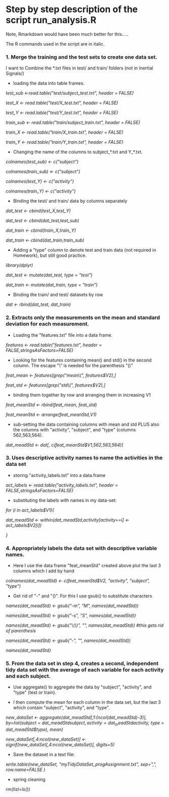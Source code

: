 # Step by step description of the script run_analysis.R

Note, Rmarkdown would have been much better for this.....

The R commands used in the script are in italic.


### 1. Merge the training and the test sets to create one data set.

I want to Combine the \*.txt files in test/ and train/ folders (not in Inertial Signals/)

- loading the data into table frames.

*test_sub <-read.table("test/subject_test.txt", header = FALSE)*

*test_X <- read.table("test/X_test.txt", header = FALSE)*

*test_Y <- read.table("test/Y_test.txt", header = FALSE)*

*train_sub <- read.table("train/subject_train.txt", header = FALSE)*

*train_X <- read.table("train/X_train.txt", header = FALSE)*

*train_Y <- read.table("train/Y_train.txt", header = FALSE)*

- Changing the name of the columns to subject_\*.txt and Y_\*.txt.

*colnames(test_sub) <- c("subject")*

*colnames(train_sub) <- c("subject")*

*colnames(test_Y) <- c("activity")*

*colnames(train_Y) <- c("activity")*


- Binding the test/ and train/ data by columns separately

*dat_test <- cbind(test_X,test_Y)*

*dat_test <- cbind(dat_test,test_sub)*

*dat_train <- cbind(train_X,train_Y)*

*dat_train <- cbind(dat_train,train_sub)*


- Adding a "type" column to denote test and train data (not required in Homework), but still good practice.

*library(dplyr)*

*dat_test <- mutate(dat_test, type = "test")*

*dat_train <- mutate(dat_train, type = "train")*

- Binding the train/ and test/ datasets by row

*dat <- rbind(dat_test, dat_train)*

###    2. Extracts only the measurements on the mean and standard deviation for each measurement.

- Loading the "features.txt" file into a data frame.

*features <- read.table("features.txt", header = FALSE,stringsAsFactors=FALSE)*

- Looking for the features containing mean() and std() in the second column. The escape "\\" is needed for the parenthesis "()"

*feat_mean <- features[grep("mean\\(", features$V2),]*

*feat_std <- features[grep("std\\(", features$V2),]*

- binding them together by row and arranging them in increasing V1

*feat_meanStd <- rbind(feat_mean, feat_std)*

*feat_meanStd <- arrange(feat_meanStd,V1)*

- sub-setting the data containing columns with mean and std PLUS also the columns with "activity", "subject", and "type" (columns 562,563,564).

*dat_meadStd <- dat[, c(feat_meanStd$V1,562,563,564)]*

###    3. Uses descriptive activity names to name the activities in the data set

- storing "activity_labels.txt" into a data.frame

*act_labels <- read.table("activity_labels.txt", header = FALSE,stringsAsFactors=FALSE)*


- substituting the labels with names in my data-set:

*for (i in act_labels$V1){*

*dat_meadStd <- within(dat_meadStd,activity[activity==i] <- act_labels$V2[i])*

*}*

###    4. Appropriately labels the data set with descriptive variable names.

- Here I use the data frame "feat_meanStd" created above plut the last 3 columns which I add by hand

*colnames(dat_meadStd) <- c(feat_meanStd$V2, "activity", "subject", "type")*

- Get rid of "-" and "()". For this I use gsub() to substitute characters

*names(dat_meadStd) <- gsub("-m", "M", names(dat_meadStd))*

*names(dat_meadStd) <- gsub("-s", "S", names(dat_meadStd))*

*names(dat_meadStd) <- gsub("\\(\\)", "", names(dat_meadStd)) #this gets rid of parenthesis*

*names(dat_meadStd) <- gsub("-", "", names(dat_meadStd))*

*names(dat_meadStd)*

###    5. From the data set in step 4, creates a second, independent tidy data set with the average of each variable for each activity and each subject.

- Use aggregate() to aggregate the data by "subject", "activity", and "type" (test or train).

- I then compute the mean for each column in the data set, but the last 3 which contain "subject", "activity", and "type".

*new_dataSet <- aggregate(dat_meadStd[,1:(ncol(dat_meadStd)-3)], by=list(subject = dat_meadStd$subject, activity = dat_meadStd$activity, type = dat_meadStd$type), mean)*

*new_dataSet[,4:ncol(new_dataSet)] <- signif(new_dataSet[,4:ncol(new_dataSet)], digits=5)*

- Save the dataset in a text file:

*write.table(new_dataSet, "myTidyDataSet_progAssignment.txt", sep=",", row.name=FALSE )*

- spring cleaning

*rm(list=ls())*
